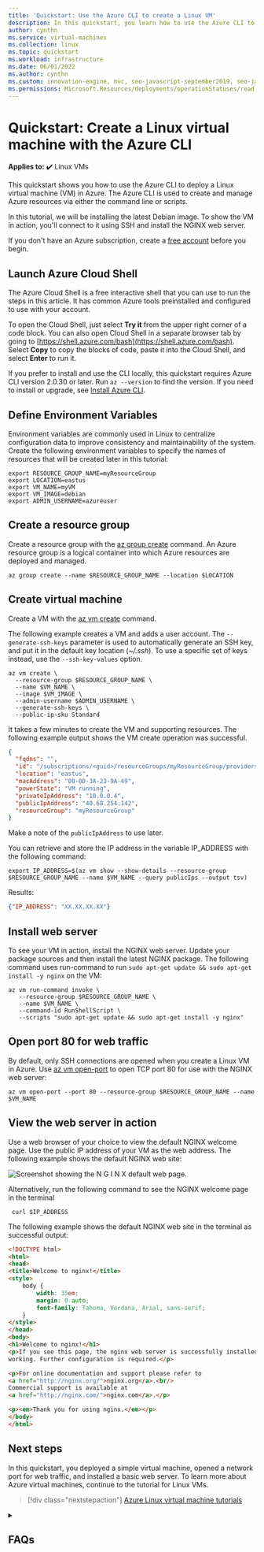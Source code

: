 ```yaml
---
title: 'Quickstart: Use the Azure CLI to create a Linux VM'
description: In this quickstart, you learn how to use the Azure CLI to create a Linux virtual machine
author: cynthn
ms.service: virtual-machines
ms.collection: linux
ms.topic: quickstart
ms.workload: infrastructure
ms.date: 06/01/2022
ms.author: cynthn
ms.custom: innovation-engine, mvc, seo-javascript-september2019, seo-javascript-october2019, seo-python-october2019, devx-track-azurecli, mode-api
ms.permissions: Microsoft.Resources/deployments/operationStatuses/read, Microsoft.OperationalInsights/workspaces/read, Microsoft.ResourceHealth/availabilityStatuses/read, Microsoft.DevTestLab/labs/virtualmachines/read, Microsoft.Network/virtualNetworks/read Microsoft.Network/networkInterfaces/readWrite Microsoft.Network/networkInterfaces/join/action Microsoft.Network/networkInterfaces/ipConfigurations/readWrite Microsoft.Network/networkInterfaces/ipConfigurations/join/action Microsoft.Network/networkSecurityGroups/read Microsoft.Network/networkSecurityGroups/securityRules/readWrite Microsoft.Network/networkSecurityGroups/securityRules/join/action Microsoft.Network/virtualNetworks/subnets/join/action Microsoft.Network/networkInterfaces/networkSecurityGroups/read Microsoft.Compute/virtualMachines/write, Microsoft.Network/networkInterfaces/read, Microsoft.Authorization/permissions/read, Microsoft.Network/networkInterfaces/write, Microsoft.ManagedIdentity/userAssignedIdentities/read, Microsoft.Network/virtualNetworks/read, Microsoft.Compute/virtualMachines/extensions/read, Microsoft.Authorization/locks/write, Microsoft.AzureAD/userinfo/read, Microsoft.Compute/availabilitySets/read, Microsoft.OperationalInsights/workspaces/sharedKeys/action, Microsoft.Support/supportTickets/read, Microsoft.Network/virtualNetworks/subnets/join/action, Microsoft.Network/networkInterfaces/join/action, Microsoft.Compute/galleries/read, Microsoft.Resources/deployments/read, Microsoft.Compute/virtualMachines/read, Microsoft.Compute/virtualMachines/runCommand/action, Microsoft.Compute/virtualMachines/write, Microsoft.Authorization/roleAssignments/write, Microsoft.ConfigurationManagement/configurationRead/action, Microsoft.Compute/virtualMachines/write Microsoft.Compute/virtualMachines/delete Microsoft.Compute/virtualMachines/start/action Microsoft.Compute/images/read Microsoft.Network/networkInterfaces/write Microsoft.Network/virtualNetworks/read Microsoft.Network/virtualNetworks/subnets/read Microsoft.Network/networkSecurityGroups/write Microsoft.Network/networkSecurityGroups/securityRules/write, Microsoft.Network/publicIPAddresses/read, Microsoft.Storage/storageAccounts/read, Microsoft.Resources/subscriptions/resourceGroups/write, Microsoft.Resources/subscriptions/resourceGroups/delete, Microsoft.Network/publicIPAddresses/write
---
```


# Quickstart: Create a Linux virtual machine with the Azure CLI

**Applies to:** :heavy_check_mark: Linux VMs

This quickstart shows you how to use the Azure CLI to deploy a Linux virtual machine (VM) in Azure. The Azure CLI is used to create and manage Azure resources via either the command line or scripts.

In this tutorial, we will be installing the latest Debian image. To show the VM in action, you'll connect to it using SSH and install the NGINX web server.

If you don't have an Azure subscription, create a [free account](https://azure.microsoft.com/free/?WT.mc_id=A261C142F) before you begin.

## Launch Azure Cloud Shell

The Azure Cloud Shell is a free interactive shell that you can use to run the steps in this article. It has common Azure tools preinstalled and configured to use with your account. 

To open the Cloud Shell, just select **Try it** from the upper right corner of a code block. You can also open Cloud Shell in a separate browser tab by going to [https://shell.azure.com/bash](https://shell.azure.com/bash). Select **Copy** to copy the blocks of code, paste it into the Cloud Shell, and select **Enter** to run it.

If you prefer to install and use the CLI locally, this quickstart requires Azure CLI version 2.0.30 or later. Run `az --version` to find the version. If you need to install or upgrade, see [Install Azure CLI]( /cli/azure/install-azure-cli).

## Define Environment Variables
Environment variables are commonly used in Linux to centralize configuration data to improve consistency and maintainability of the system. Create the following environment variables to specify the names of resources that will be created later in this tutorial:

```azurecli-interactive
export RESOURCE_GROUP_NAME=myResourceGroup
export LOCATION=eastus
export VM_NAME=myVM
export VM_IMAGE=debian
export ADMIN_USERNAME=azureuser
```

## Create a resource group

Create a resource group with the [az group create](/cli/azure/group) command. An Azure resource group is a logical container into which Azure resources are deployed and managed. 

```azurecli-interactive
az group create --name $RESOURCE_GROUP_NAME --location $LOCATION
```

## Create virtual machine

Create a VM with the [az vm create](/cli/azure/vm) command.

The following example creates a VM and adds a user account. The `--generate-ssh-keys` parameter is used to automatically generate an SSH key, and put it in the default key location (*~/.ssh*). To use a specific set of keys instead, use the `--ssh-key-values` option.

```azurecli-interactive
az vm create \
  --resource-group $RESOURCE_GROUP_NAME \
  --name $VM_NAME \
  --image $VM_IMAGE \
  --admin-username $ADMIN_USERNAME \
  --generate-ssh-keys \
  --public-ip-sku Standard
```

It takes a few minutes to create the VM and supporting resources. The following example output shows the VM create operation was successful.
<!--expected_similarity=0.18-->
```json
{
  "fqdns": "",
  "id": "/subscriptions/<guid>/resourceGroups/myResourceGroup/providers/Microsoft.Compute/virtualMachines/myVM",
  "location": "eastus",
  "macAddress": "00-0D-3A-23-9A-49",
  "powerState": "VM running",
  "privateIpAddress": "10.0.0.4",
  "publicIpAddress": "40.68.254.142",
  "resourceGroup": "myResourceGroup"
}
```

Make a note of the `publicIpAddress` to use later.

You can retrieve and store the IP address in the variable IP_ADDRESS with the following command:

```azurecli-interactive
export IP_ADDRESS=$(az vm show --show-details --resource-group $RESOURCE_GROUP_NAME --name $VM_NAME --query publicIps --output tsv)
```

Results:

<!-- expected_similarity=0.3 -->
```json
{"IP_ADDRESS": "XX.XX.XX.XX"}
```

## Install web server 

To see your VM in action, install the NGINX web server. Update your package sources and then install the latest NGINX package. The following command uses run-command to run `sudo apt-get update && sudo apt-get install -y nginx` on the VM:

```azurecli-interactive
az vm run-command invoke \
   --resource-group $RESOURCE_GROUP_NAME \
   --name $VM_NAME \
   --command-id RunShellScript \
   --scripts "sudo apt-get update && sudo apt-get install -y nginx"
```
## Open port 80 for web traffic

By default, only SSH connections are opened when you create a Linux VM in Azure. Use [az vm open-port](/cli/azure/vm) to open TCP port 80 for use with the NGINX web server:

```azurecli-interactive
az vm open-port --port 80 --resource-group $RESOURCE_GROUP_NAME --name $VM_NAME
```

## View the web server in action

Use a web browser of your choice to view the default NGINX welcome page. Use the public IP address of your VM as the web address. The following example shows the default NGINX web site:

![Screenshot showing the N G I N X default web page.](./media/quick-create-cli/nginix-welcome-page-debian.png)

Alternatively, run the following command to see the NGINX welcome page in the terminal

```azurecli-interactive
 curl $IP_ADDRESS
```
 
The following example shows the default NGINX web site in the terminal as successful output:
<!--expected_similarity=0.8-->
```html
<!DOCTYPE html>
<html>
<head>
<title>Welcome to nginx!</title>
<style>
    body {
        width: 35em;
        margin: 0 auto;
        font-family: Tahoma, Verdana, Arial, sans-serif;
    }
</style>
</head>
<body>
<h1>Welcome to nginx!</h1>
<p>If you see this page, the nginx web server is successfully installed and
working. Further configuration is required.</p>

<p>For online documentation and support please refer to
<a href="http://nginx.org/">nginx.org</a>.<br/>
Commercial support is available at
<a href="http://nginx.com/">nginx.com</a>.</p>

<p><em>Thank you for using nginx.</em></p>
</body>
</html>
```


## Next steps

In this quickstart, you deployed a simple virtual machine, opened a network port for web traffic, and installed a basic web server. To learn more about Azure virtual machines, continue to the tutorial for Linux VMs.


> [!div class="nextstepaction"]
> [Azure Linux virtual machine tutorials](./tutorial-manage-vm.md)



<details>
<summary><h2>FAQs</h2></summary>

#### Q. What is the command-specific breakdown of permissions needed to implement this doc? 

A. _Format: Commands as they appears in the doc | list of unique permissions needed to run each of those commands_


  - ```azurecli-interactive export RESOURCE_GROUP_NAME=myResourceGroup export LOCATION=eastus export VM_NAME=myVM export VM_IMAGE=debian export ADMIN_USERNAME=azureuser ```

      - Microsoft.Compute/virtualMachines/write Microsoft.Compute/virtualMachines/delete Microsoft.Compute/virtualMachines/start/action Microsoft.Compute/images/read Microsoft.Network/networkInterfaces/write Microsoft.Network/virtualNetworks/read Microsoft.Network/virtualNetworks/subnets/read Microsoft.Network/networkSecurityGroups/write Microsoft.Network/networkSecurityGroups/securityRules/write
  - ```azurecli-interactive az group create --name $RESOURCE_GROUP_NAME --location $LOCATION ```

      - Microsoft.Authorization/roleAssignments/write
      - Microsoft.Resources/subscriptions/resourceGroups/write
  - ```azurecli-interactive az vm create \ --resource-group $RESOURCE_GROUP_NAME \ --name $VM_NAME \ --image $VM_IMAGE \ --admin-username $ADMIN_USERNAME \ --generate-ssh-keys \ --public-ip-sku Standard ```

      - Microsoft.Network/networkInterfaces/write
      - Microsoft.Network/virtualNetworks/subnets/join/action
      - Microsoft.Compute/virtualMachines/write
      - Microsoft.Network/virtualNetworks/read
      - Microsoft.Compute/virtualMachines/extensions/read
      - Microsoft.Compute/availabilitySets/read
      - Microsoft.Network/publicIPAddresses/read
      - Microsoft.Compute/galleries/read
      - Microsoft.Storage/storageAccounts/read
      - Microsoft.Network/networkInterfaces/read
      - Microsoft.Network/publicIPAddresses/write
  - ```azurecli-interactive export IP_ADDRESS=$(az vm show --show-details --resource-group $RESOURCE_GROUP_NAME --name $VM_NAME --query publicIps --output tsv) ```

      - Microsoft.Compute/virtualMachines/read
      - Microsoft.Network/networkInterfaces/read
  - ```azurecli-interactive az vm run-command invoke \ --resource-group $RESOURCE_GROUP_NAME \ --name $VM_NAME \ --command-id RunShellScript \ --scripts "sudo apt-get update && sudo apt-get install -y nginx" ```

      - Microsoft.Network/networkInterfaces/write
      - Microsoft.Resources/deployments/operationStatuses/read
      - Microsoft.Support/supportTickets/read
      - Microsoft.ManagedIdentity/userAssignedIdentities/read
      - Microsoft.Compute/virtualMachines/runCommand/action
      - Microsoft.Compute/virtualMachines/write
      - Microsoft.OperationalInsights/workspaces/read
      - Microsoft.ResourceHealth/availabilityStatuses/read
      - Microsoft.Authorization/locks/write
      - Microsoft.DevTestLab/labs/virtualmachines/read
      - Microsoft.Network/networkInterfaces/join/action
      - Microsoft.ConfigurationManagement/configurationRead/action
      - Microsoft.AzureAD/userinfo/read
      - Microsoft.OperationalInsights/workspaces/sharedKeys/action
      - Microsoft.Resources/deployments/read
      - Microsoft.Network/networkInterfaces/read
      - Microsoft.Authorization/permissions/read
  - ```azurecli-interactive az vm open-port --port 80 --resource-group $RESOURCE_GROUP_NAME --name $VM_NAME ```

      - Microsoft.Network/virtualNetworks/read Microsoft.Network/networkInterfaces/readWrite Microsoft.Network/networkInterfaces/join/action Microsoft.Network/networkInterfaces/ipConfigurations/readWrite Microsoft.Network/networkInterfaces/ipConfigurations/join/action Microsoft.Network/networkSecurityGroups/read Microsoft.Network/networkSecurityGroups/securityRules/readWrite Microsoft.Network/networkSecurityGroups/securityRules/join/action Microsoft.Network/virtualNetworks/subnets/join/action Microsoft.Network/networkInterfaces/networkSecurityGroups/read Microsoft.Compute/virtualMachines/write
  - ```azurecli-interactive az group delete --name $RESOURCE_GROUP_NAME --no-wait --yes --verbose ```

      - Microsoft.Resources/subscriptions/resourceGroups/delete

#### Q. What is Azure Cloud Shell? 

A. Azure Cloud Shell is a free interactive shell that allows you to run Azure CLI commands in the browser. It comes with common Azure tools preinstalled and configured to use with your account. You can open the Cloud Shell by selecting 'Try it' from the upper right corner of a code block in the article. Alternatively, you can open it in a separate browser tab by going to [https://shell.azure.com/bash](https://shell.azure.com/bash).


#### Q. How can I install and use Azure CLI locally? 

A. To install and use Azure CLI locally, you need to have Azure CLI version 2.0.30 or later. You can check your current Azure CLI version by running `az --version` command in the command prompt or terminal. If you need to install or upgrade Azure CLI, you can follow the instructions provided in the [Install Azure CLI](https://docs.microsoft.com/cli/azure/install-azure-cli) documentation.


#### Q. How can I create a resource group using Azure CLI? 

A. To create a resource group using Azure CLI, you can use the command `az group create --name <resourceGroupName> --location <location>` where `<resourceGroupName>` is the name you want to give to the resource group, and `<location>` is the Azure region where you want to create the resource group. For example, in the given documentation, the command `az group create --name $RESOURCE_GROUP_NAME --location $LOCATION` is used to create a resource group with the specified name and location.


#### Q. How can I create a virtual machine using Azure CLI? 

A. To create a virtual machine using Azure CLI, you can use the command `az vm create` with the necessary parameters such as `--resource-group`, `--name`, `--image`, and `--admin-username`. For example, in the given documentation, the command `az vm create --resource-group $RESOURCE_GROUP_NAME --name $VM_NAME --image $VM_IMAGE --admin-username $ADMIN_USERNAME --generate-ssh-keys --public-ip-sku Standard` is used to create a virtual machine with the specified resource group, name, image, and admin username. The `--generate-ssh-keys` parameter is used to automatically generate an SSH key, and the `--public-ip-sku` parameter is used to specify the SKU for the public IP address associated with the virtual machine.


#### Q. How can I install the NGINX web server on the virtual machine? 

A. To install the NGINX web server on the virtual machine, you can use the `az vm run-command invoke` command with the `--command-id RunShellScript` option and the installation command as the `--scripts` parameter. For example, in the given documentation, the command `az vm run-command invoke --resource-group $RESOURCE_GROUP_NAME --name $VM_NAME --command-id RunShellScript --scripts "sudo apt-get update && sudo apt-get install -y nginx"` is used to install NGINX on the virtual machine.


#### Q. How can I open port 80 for web traffic on the virtual machine? 

A. To open port 80 for web traffic on the virtual machine, you can use the `az vm open-port` command with the `--port` option and the resource group and virtual machine name as parameters. For example, in the given documentation, the command `az vm open-port --port 80 --resource-group $RESOURCE_GROUP_NAME --name $VM_NAME` is used to open port 80 on the virtual machine.


#### Q. How can I view the default NGINX web page? 

A. To view the default NGINX web page, you can use a web browser of your choice and enter the public IP address of the virtual machine as the web address. Alternatively, you can use the `curl` command in the terminal and pass the public IP address as a parameter. For example, in the given documentation, the command `curl $IP_ADDRESS` is used to view the default NGINX web page in the terminal.


#### Q. How can I clean up the resources created in this quickstart? 

A. To clean up the resources created in this quickstart, you can use the `az group delete` command with the resource group name as a parameter. For example, in the given documentation, the command `az group delete --name $RESOURCE_GROUP_NAME --no-wait --yes --verbose` is used to delete the resource group and all related resources. Make sure to replace `$RESOURCE_GROUP_NAME` with the actual name of your resource group.


#### Q. Where can I find more tutorials for managing Azure Linux virtual machines? 

A. You can find more tutorials for managing Azure Linux virtual machines in the [Azure Linux virtual machine tutorials](./tutorial-manage-vm.md) documentation. It provides detailed steps and examples for various tasks such as managing VMs, disks, networking, and more.

</details>
